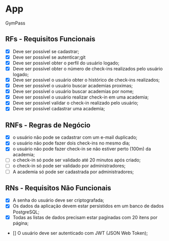# App 

GymPass

## RFs - Requisitos Funcionais

- [x] Deve ser possível se cadastrar;
- [x] Deve ser possível se autenticar;git
- [x] Deve ser possível obter o perfil do usuário logado;
- [x] Deve ser possível obter o número de check-ins realizados pelo usuário logado;
- [x] Deve ser possível o usuário obter o histórico de check-ins realizados;
- [x] Deve ser possível o usuário buscar academias proximas;
- [x] Deve ser possível o usuário buscar academias por nome;
- [x] Deve ser possível o usuário realizar check-in em uma academia;
- [x] Deve ser possível validar o check-in realizado pelo usuário;
- [x] Deve ser possível cadastrar uma academia;

## RNFs - Regras de Negócio

- [x] o usuário não pode se cadastrar com um e-mail duplicado;
- [x] o usuário não pode fazer dois check-ins no mesmo dia;
- [x] o usuário não pode fazer check-in se não estiver perto (100m) da academia;
- [ ] o check-in só pode ser validado até 20 minutos após criado;
- [ ] o check-in só pode ser validado por administradores; 
- [ ] A academia só pode ser cadastrada por administradores;

## RNs - Requisitos Não Funcionais

- [x] A senha do usuário deve ser criptografada;
- [x] Os dados da aplicação devem estar persistidos em um banco de dados PostgreSQL;
- [x] Todas as listas de dados precisam estar paginadas com 20 itens por página;
- [] O usuário deve ser autenticado com JWT (JSON Web Token);
